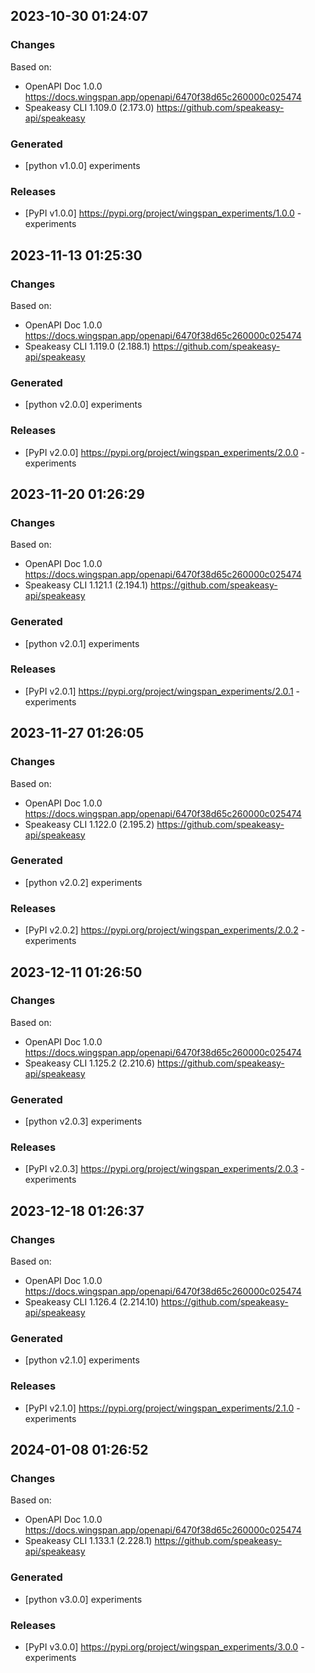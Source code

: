 

## 2023-10-30 01:24:07
### Changes
Based on:
- OpenAPI Doc 1.0.0 https://docs.wingspan.app/openapi/6470f38d65c260000c025474
- Speakeasy CLI 1.109.0 (2.173.0) https://github.com/speakeasy-api/speakeasy
### Generated
- [python v1.0.0] experiments
### Releases
- [PyPI v1.0.0] https://pypi.org/project/wingspan_experiments/1.0.0 - experiments


## 2023-11-13 01:25:30
### Changes
Based on:
- OpenAPI Doc 1.0.0 https://docs.wingspan.app/openapi/6470f38d65c260000c025474
- Speakeasy CLI 1.119.0 (2.188.1) https://github.com/speakeasy-api/speakeasy
### Generated
- [python v2.0.0] experiments
### Releases
- [PyPI v2.0.0] https://pypi.org/project/wingspan_experiments/2.0.0 - experiments

## 2023-11-20 01:26:29
### Changes
Based on:
- OpenAPI Doc 1.0.0 https://docs.wingspan.app/openapi/6470f38d65c260000c025474
- Speakeasy CLI 1.121.1 (2.194.1) https://github.com/speakeasy-api/speakeasy
### Generated
- [python v2.0.1] experiments
### Releases
- [PyPI v2.0.1] https://pypi.org/project/wingspan_experiments/2.0.1 - experiments

## 2023-11-27 01:26:05
### Changes
Based on:
- OpenAPI Doc 1.0.0 https://docs.wingspan.app/openapi/6470f38d65c260000c025474
- Speakeasy CLI 1.122.0 (2.195.2) https://github.com/speakeasy-api/speakeasy
### Generated
- [python v2.0.2] experiments
### Releases
- [PyPI v2.0.2] https://pypi.org/project/wingspan_experiments/2.0.2 - experiments

## 2023-12-11 01:26:50
### Changes
Based on:
- OpenAPI Doc 1.0.0 https://docs.wingspan.app/openapi/6470f38d65c260000c025474
- Speakeasy CLI 1.125.2 (2.210.6) https://github.com/speakeasy-api/speakeasy
### Generated
- [python v2.0.3] experiments
### Releases
- [PyPI v2.0.3] https://pypi.org/project/wingspan_experiments/2.0.3 - experiments

## 2023-12-18 01:26:37
### Changes
Based on:
- OpenAPI Doc 1.0.0 https://docs.wingspan.app/openapi/6470f38d65c260000c025474
- Speakeasy CLI 1.126.4 (2.214.10) https://github.com/speakeasy-api/speakeasy
### Generated
- [python v2.1.0] experiments
### Releases
- [PyPI v2.1.0] https://pypi.org/project/wingspan_experiments/2.1.0 - experiments

## 2024-01-08 01:26:52
### Changes
Based on:
- OpenAPI Doc 1.0.0 https://docs.wingspan.app/openapi/6470f38d65c260000c025474
- Speakeasy CLI 1.133.1 (2.228.1) https://github.com/speakeasy-api/speakeasy
### Generated
- [python v3.0.0] experiments
### Releases
- [PyPI v3.0.0] https://pypi.org/project/wingspan_experiments/3.0.0 - experiments